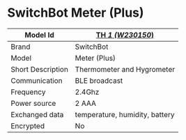 # SwitchBot Meter (Plus)

|Model Id|[TH *1 (W230150*)](https://github.com/theengs/decoder/blob/development/src/devices/SBMT_json.h)|
|-|-|
|Brand|SwitchBot|
|Model|Meter (Plus)|
|Short Description|Thermometer and Hygrometer|
|Communication|BLE broadcast|
|Frequency|2.4Ghz|
|Power source|2 AAA|
|Exchanged data|temperature, humidity, battery|
|Encrypted|No|
